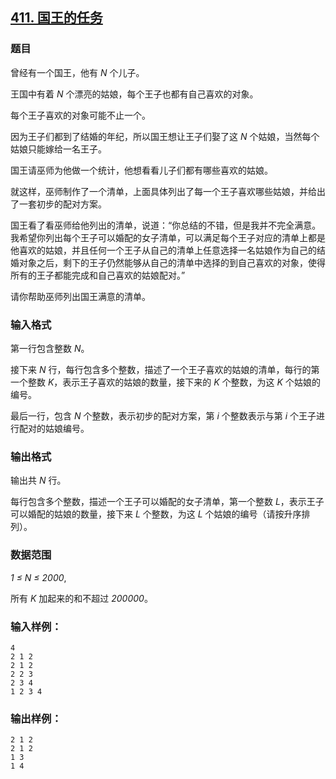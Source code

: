 ## [411. 国王的任务](https://www.acwing.com/problem/content/413/)

### 题目

曾经有一个国王，他有 *N* 个儿子。

王国中有着 *N* 个漂亮的姑娘，每个王子也都有自己喜欢的对象。

每个王子喜欢的对象可能不止一个。

因为王子们都到了结婚的年纪，所以国王想让王子们娶了这 *N* 个姑娘，当然每个姑娘只能嫁给一名王子。

国王请巫师为他做一个统计，他想看看儿子们都有哪些喜欢的姑娘。

就这样，巫师制作了一个清单，上面具体列出了每一个王子喜欢哪些姑娘，并给出了一套初步的配对方案。

国王看了看巫师给他列出的清单，说道：“你总结的不错，但是我并不完全满意。我希望你列出每个王子可以婚配的女子清单，可以满足每个王子对应的清单上都是他喜欢的姑娘，并且任何一个王子从自己的清单上任意选择一名姑娘作为自己的结婚对象之后，剩下的王子仍然能够从自己的清单中选择的到自己喜欢的对象，使得所有的王子都能完成和自己喜欢的姑娘配对。”

请你帮助巫师列出国王满意的清单。

### 输入格式

第一行包含整数 *N*。

接下来 *N* 行，每行包含多个整数，描述了一个王子喜欢的姑娘的清单，每行的第一个整数 *K*，表示王子喜欢的姑娘的数量，接下来的 *K* 个整数，为这 *K* 个姑娘的编号。

最后一行，包含 *N* 个整数，表示初步的配对方案，第 *i* 个整数表示与第 *i* 个王子进行配对的姑娘编号。

### 输出格式

输出共 *N* 行。

每行包含多个整数，描述一个王子可以婚配的女子清单，第一个整数 *L*，表示王子可以婚配的姑娘的数量，接下来 *L* 个整数，为这 *L* 个姑娘的编号（请按升序排列）。

### 数据范围

*1 ≤ N ≤ 2000*,

所有 *K* 加起来的和不超过 *200000*。

### 输入样例：

```
4
2 1 2
2 1 2
2 2 3
2 3 4
1 2 3 4
```

### 输出样例：

```
2 1 2
2 1 2
1 3
1 4
```
